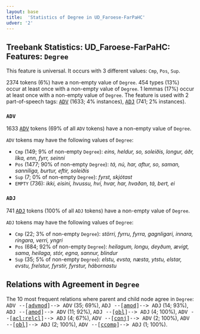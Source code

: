 ```yaml
---
layout: base
title:  'Statistics of Degree in UD_Faroese-FarPaHC'
udver: '2'
---
```


## Treebank Statistics: UD_Faroese-FarPaHC: Features: `Degree`

This feature is universal.
It occurs with 3 different values: `Cmp`, `Pos`, `Sup`.

2374 tokens (6%) have a non-empty value of `Degree`.
454 types (13%) occur at least once with a non-empty value of `Degree`.
1 lemmas (17%) occur at least once with a non-empty value of `Degree`.
The feature is used with 2 part-of-speech tags: <tt><a href="fo_farpahc-pos-ADV.html">ADV</a></tt> (1633; 4% instances), <tt><a href="fo_farpahc-pos-ADJ.html">ADJ</a></tt> (741; 2% instances).

### `ADV`

1633 <tt><a href="fo_farpahc-pos-ADV.html">ADV</a></tt> tokens (69% of all `ADV` tokens) have a non-empty value of `Degree`.

`ADV` tokens may have the following values of `Degree`:

* `Cmp` (149; 9% of non-empty `Degree`): <em>eins, heldur, so, soleiðis, longur, áðr, líka, enn, fyrr, seinni</em>
* `Pos` (1477; 90% of non-empty `Degree`): <em>tá, nú, har, aftur, so, saman, sanniliga, burtur, eftir, soleiðis</em>
* `Sup` (7; 0% of non-empty `Degree`): <em>fyrst, skjótast</em>
* `EMPTY` (736): <em>ikki, eisini, hvussu, hví, hvar, har, hvaðan, tá, bert, ei</em>

### `ADJ`

741 <tt><a href="fo_farpahc-pos-ADJ.html">ADJ</a></tt> tokens (100% of all `ADJ` tokens) have a non-empty value of `Degree`.

`ADJ` tokens may have the following values of `Degree`:

* `Cmp` (22; 3% of non-empty `Degree`): <em>störri, fyrru, fyrra, gagnligari, innara, ringara, verri, yngri</em>
* `Pos` (684; 92% of non-empty `Degree`): <em>heilagum, longu, deyðum, ævigt, sama, heilaga, stór, egna, sannur, blindur</em>
* `Sup` (35; 5% of non-empty `Degree`): <em>elstu, evsta, næsta, ytstu, elstar, evstu, frelstur, fyrstir, fyrstur, hábornastu</em>

## Relations with Agreement in `Degree`

The 10 most frequent relations where parent and child node agree in `Degree`:
<tt>ADV --[<tt><a href="fo_farpahc-dep-advmod.html">advmod</a></tt>]--> ADV</tt> (35; 69%),
<tt>ADJ --[<tt><a href="fo_farpahc-dep-amod.html">amod</a></tt>]--> ADJ</tt> (14; 93%),
<tt>ADJ --[<tt><a href="fo_farpahc-dep-amod.html">amod</a></tt>]--> ADV</tt> (11; 92%),
<tt>ADJ --[<tt><a href="fo_farpahc-dep-obl.html">obl</a></tt>]--> ADJ</tt> (4; 100%),
<tt>ADV --[<tt><a href="fo_farpahc-dep-acl-relcl.html">acl:relcl</a></tt>]--> ADJ</tt> (4; 67%),
<tt>ADV --[<tt><a href="fo_farpahc-dep-conj.html">conj</a></tt>]--> ADV</tt> (2; 100%),
<tt>ADV --[<tt><a href="fo_farpahc-dep-obl.html">obl</a></tt>]--> ADJ</tt> (2; 100%),
<tt>ADV --[<tt><a href="fo_farpahc-dep-ccomp.html">ccomp</a></tt>]--> ADJ</tt> (1; 100%).

